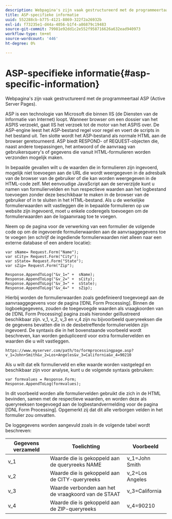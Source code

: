 ```yaml
---
description: Webpagina's zijn vaak gestructureerd met de programmeertaal ASP (Active Server Pages).
title: ASP-specifieke informatie
uuid: 552288cb-b775-4121-8869-322f2a26932b
exl-id: f73235e1-d44a-4056-b1f4-a86879c19483
source-git-commit: 79981e92dd1c2e552f958716626a632ead940973
workflow-type: tm+mt
source-wordcount: '446'
ht-degree: 0%

---
```


# ASP-specifieke informatie{#asp-specific-information}

Webpagina&#39;s zijn vaak gestructureerd met de programmeertaal ASP (Active Server Pages).

ASP is een technologie van Microsoft die binnen IIS (de Diensten van de Informatie van Internet) loopt. Wanneer browser om een dossier van het ASPIS verzoekt, gaat IIS het verzoek tot de motor van het ASPIS over. De ASP-engine leest het ASP-bestand regel voor regel en voert de scripts in het bestand uit. Ten slotte wordt het ASP-bestand als normale HTML aan de browser geretourneerd. ASP biedt RESPOND- of REQUEST-objecten die, naast andere toepassingen, het antwoord of de aanvraag van gebruikersquery&#39;s of gegevens die vanuit HTML-formulieren worden verzonden mogelijk maken.

In bepaalde gevallen wilt u de waarden die in formulieren zijn ingevoerd, mogelijk niet toevoegen aan de URL die wordt weergegeven in de adresbalk van de browser van de gebruiker of die kan worden weergegeven in de HTML-code zelf. Met eenvoudige JavaScript aan de serverzijde kunt u namen van formuliervelden en hun respectieve waarden aan het logbestand toevoegen zonder deze beschikbaar te maken in de browser van de gebruiker of in te sluiten in het HTML-bestand. Als u de werkelijke formulierwaarden wilt vastleggen die in bepaalde formulieren op uw website zijn ingevoerd, moet u enkele coderegels toevoegen om de formulierwaarden aan de logaanvraag toe te voegen.

Neem op de pagina voor de verwerking van een formulier de volgende code op om de ingevoerde formulierwaarden aan de aanvraaggegevens toe te voegen (en schrijf de ingediende formulierwaarden niet alleen naar een externe database of een andere locatie):

```
var sName= Request.Form("Name");
var sCity= Request.Form("City");
var sState= Request.Form("State");
var sZip= Request.Form("Zip");

Response.AppendToLog("&v_1=" +  sName);
Response.AppendToLog("&v_2=" +  sCity);
Response.AppendToLog("&v_3=" +  sState);
Response.AppendToLog("&v_4=" +  sZip);
```

Hierbij worden de formulierwaarden zoals gedefinieerd toegevoegd aan de aanvraaggegevens voor de pagina [!DNL Form Processing]. Binnen de logboekgegevens, zouden de toegevoegde waarden als vraagkoorden van de [!DNL Form Processing] pagina zoals hieronder geïllustreerd beschikbaar zijn. v_1, v_2, v_3 en v_4 zijn nu bijvoorbeeld queryreeksen die de gegevens bevatten die in de desbetreffende formuliervelden zijn ingevoerd. De syntaxis die in het bovenstaande voorbeeld wordt beschreven, kan worden gedupliceerd voor extra formuliervelden en waarden die u wilt vastleggen.

```
https://www.myserver.com/path/to/formprocessingpage.asp?v_1=John+Smith&v_2=Los+Angeles&v_3=California&v_4=90210
```

Als u wilt dat elk formulierveld en elke waarde worden vastgelegd en beschikbaar zijn voor analyse, kunt u de volgende syntaxis gebruiken:

```
var formvalues = Response.Form;
Response.AppendToLog(formvalues);
```

In dit voorbeeld worden alle formuliervelden gebruikt die zich in de HTML bevinden, samen met de respectieve waarden, en worden deze als queryreeksen toegevoegd aan de logbestandvermelding voor de pagina [!DNL Form Processing]. Opgemerkt zij dat dit alle verborgen velden in het formulier zou omvatten.

De loggegevens worden aangevuld zoals in de volgende tabel wordt beschreven:

| Gegevens verzameld | Toelichting | Voorbeeld |
|---|---|---|
| v_1 | Waarde die is gekoppeld aan de queryreeks NAME | v_1=John Smith |
| v_2 | Waarde die is gekoppeld aan de CITY-queryreeks | v_2=Los Angeles |
| v_3 | Waarde verbonden aan het de vraagkoord van de STAAT | v_3=California |
| v_4 | Waarde die is gekoppeld aan de ZIP-queryreeks | v_4=90210 |
